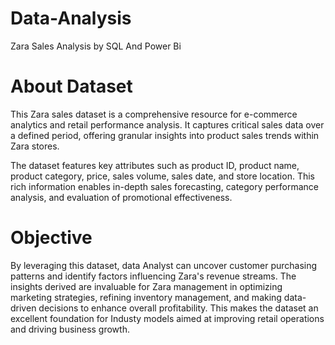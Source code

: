 # Data-Analysis
Zara Sales Analysis by SQL And Power Bi
# About Dataset
This Zara sales dataset is a comprehensive resource for e-commerce analytics and retail performance analysis. It captures critical sales data over a defined period, offering granular insights into product sales trends within Zara stores.

The dataset features key attributes such as product ID, product name, product category, price, sales volume, sales date, and store location. This rich information enables in-depth sales forecasting, category performance analysis, and evaluation of promotional effectiveness.
# Objective
By leveraging this dataset, data Analyst can uncover customer purchasing patterns and identify factors influencing Zara's revenue streams. The insights derived are invaluable for Zara management in optimizing marketing strategies, refining inventory management, and making data-driven decisions to enhance overall profitability. This makes the dataset an excellent foundation for Industy models aimed at improving retail operations and driving business growth.
